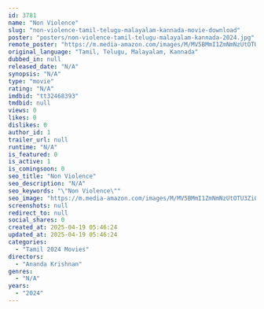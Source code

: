 ```yaml
---
id: 3781
name: "Non Violence"
slug: "non-violence-tamil-telugu-malayalam-kannada-movie-download"
poster: "posters/non-violence-tamil-telugu-malayalam-kannada-2024.jpg"
remote_poster: "https://m.media-amazon.com/images/M/MV5BMmI1ZmNmNzUtOTU3Zi00NDcwLWI0OWYtYTZkMmE0OTA2ZjExXkEyXkFqcGc@._V1_SX300.jpg"
original_language: "Tamil, Telugu, Malayalam, Kannada"
dubbed_in: null
released_date: "N/A"
synopsis: "N/A"
type: "movie"
rating: "N/A"
imdbid: "tt32468393"
tmdbid: null
views: 0
likes: 0
dislikes: 0
author_id: 1
trailer_url: null
runtime: "N/A"
is_featured: 0
is_active: 1
is_comingsoon: 0
seo_title: "Non Violence"
seo_description: "N/A"
seo_keywords: "\"Non Violence\""
seo_image: "https://m.media-amazon.com/images/M/MV5BMmI1ZmNmNzUtOTU3Zi00NDcwLWI0OWYtYTZkMmE0OTA2ZjExXkEyXkFqcGc@._V1_SX300.jpg"
screenshots: null
redirect_to: null
social_shares: 0
created_at: 2025-04-19 05:46:24
updated_at: 2025-04-19 05:46:24
categories:
  - "Tamil 2024 Movies"
directors:
  - "Ananda Krishnan"
genres:
  - "N/A"
years:
  - "2024"
---
```


